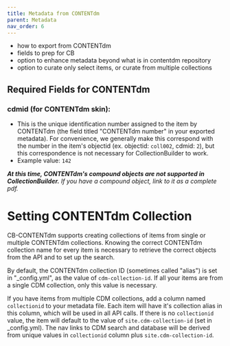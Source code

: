 ```yaml
---
title: Metadata from CONTENTdm
parent: Metadata
nav_order: 6
---
```


- how to export from CONTENTdm
- fields to prep for CB
- option to enhance metadata beyond what is in contentdm repository
- option to curate only select items, or curate from multiple collections

## Required Fields for CONTENTdm

### **cdmid** (for CONTENTdm skin):

- This is the unique identification number assigned to the item by CONTENTdm (the field titled "CONTENTdm number" in your exported metadata). For convenience, we generally make this correspond with the number in the item's objectid (ex. objectid: `coll002`, cdmid: `2`), but this correspondence is not necessary for CollectionBuilder to work.
- Example value: `142`

***At this time, CONTENTdm's compound objects are not supported in CollectionBuilder.*** *If you have a compound object, link to it as a complete pdf.*

# Setting CONTENTdm Collection

CB-CONTENTdm supports creating collections of items from single or multiple CONTENTdm collections. 
Knowing the correct CONTENTdm collection name for every item is necessary to retrieve the correct objects from the API and to set up the search.

By default, the CONTENTdm collection ID (sometimes called "alias") is set in "_config.yml", as the value of `cdm-collection-id`. 
If all your items are from a single CDM collection, only this value is necessary. 

If you have items from multiple CDM collections, add a column named `collectionid` to your metadata file.
Each item will have it's collection alias in this column, which will be used in all API calls.
If there is no `collectionid` value, the item will default to the value of `site.cdm-collection-id` (set in _config.yml).
The nav links to CDM search and database will be derived from unique values in `collectionid` column plus `site.cdm-collection-id`.
